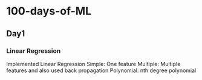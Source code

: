 # 100-days-of-ML

## Day1
### Linear Regression
  Implemented Linear Regression
    Simple: One feature
    Multiple: Multiple features and also used back propagation
    Polynomial: nth degree polynomial
